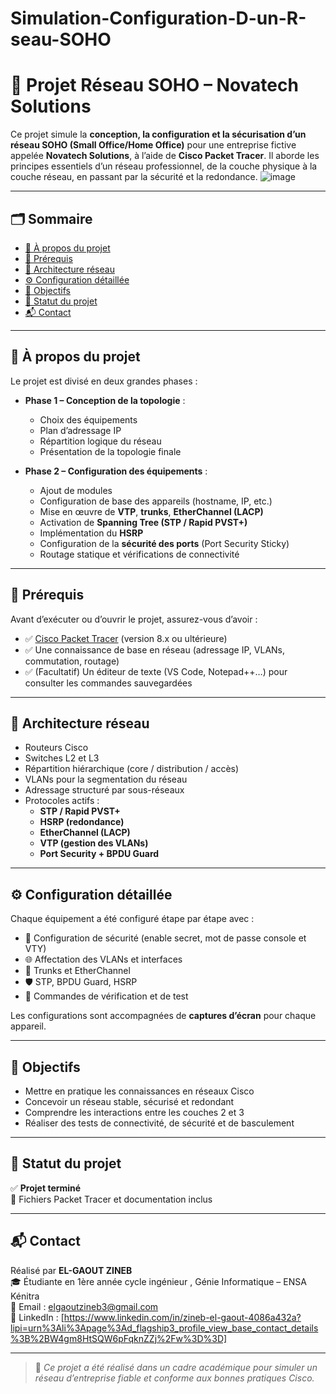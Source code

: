 # Simulation-Configuration-D-un-R-seau-SOHO
# 🏢 Projet Réseau SOHO – Novatech Solutions

Ce projet simule la **conception, la configuration et la sécurisation d’un réseau SOHO (Small Office/Home Office)** pour une entreprise fictive appelée **Novatech Solutions**, à l’aide de **Cisco Packet Tracer**. Il aborde les principes essentiels d’un réseau professionnel, de la couche physique à la couche réseau, en passant par la sécurité et la redondance.
![image](https://github.com/user-attachments/assets/2538367a-997c-4311-8d60-5a72339820aa)

---

## 🗂️ Sommaire

- [📖 À propos du projet](#-à-propos-du-projet)
- [🧰 Prérequis](#-prérequis)
- [🧩 Architecture réseau](#-architecture-réseau)
- [⚙️ Configuration détaillée](#-configuration-détaillée)
- [🎯 Objectifs](#-objectifs)
- [📌 Statut du projet](#-statut-du-projet)
- [📬 Contact](#-contact)

---

## 📖 À propos du projet

Le projet est divisé en deux grandes phases :

- **Phase 1 – Conception de la topologie** :
  - Choix des équipements
  - Plan d’adressage IP
  - Répartition logique du réseau
  - Présentation de la topologie finale

- **Phase 2 – Configuration des équipements** :
  - Ajout de modules
  - Configuration de base des appareils (hostname, IP, etc.)
  - Mise en œuvre de **VTP**, **trunks**, **EtherChannel (LACP)**
  - Activation de **Spanning Tree (STP / Rapid PVST+)**
  - Implémentation du **HSRP**
  - Configuration de la **sécurité des ports** (Port Security Sticky)
  - Routage statique et vérifications de connectivité

---

## 🧰 Prérequis

Avant d’exécuter ou d’ouvrir le projet, assurez-vous d’avoir :

- ✅ [Cisco Packet Tracer](https://www.netacad.com/courses/packet-tracer) (version 8.x ou ultérieure)
- ✅ Une connaissance de base en réseau (adressage IP, VLANs, commutation, routage)
- ✅ (Facultatif) Un éditeur de texte (VS Code, Notepad++…) pour consulter les commandes sauvegardées

---

## 🧩 Architecture réseau

- Routeurs Cisco
- Switches L2 et L3
- Répartition hiérarchique (core / distribution / accès)
- VLANs pour la segmentation du réseau
- Adressage structuré par sous-réseaux
- Protocoles actifs :  
  - **STP / Rapid PVST+**  
  - **HSRP (redondance)**  
  - **EtherChannel (LACP)**  
  - **VTP (gestion des VLANs)**  
  - **Port Security + BPDU Guard**

---

## ⚙️ Configuration détaillée

Chaque équipement a été configuré étape par étape avec :

- 🔐 Configuration de sécurité (enable secret, mot de passe console et VTY)
- 🌐 Affectation des VLANs et interfaces
- 🔄 Trunks et EtherChannel
- 🛡️ STP, BPDU Guard, HSRP
- 🧪 Commandes de vérification et de test

Les configurations sont accompagnées de **captures d’écran** pour chaque appareil.

---


## 🎯 Objectifs 

- Mettre en pratique les connaissances en réseaux Cisco
- Concevoir un réseau stable, sécurisé et redondant
- Comprendre les interactions entre les couches 2 et 3
- Réaliser des tests de connectivité, de sécurité et de basculement

---

## 📌 Statut du projet

✅ **Projet terminé**  
📁 Fichiers Packet Tracer et documentation inclus

---

## 📬 Contact

Réalisé par **EL-GAOUT ZINEB**  
🎓 Étudiante en 1ère année cycle ingénieur , Génie Informatique – ENSA Kénitra  
📧 Email : elgaoutzineb3@gmail.com  
🔗 LinkedIn  : [https://www.linkedin.com/in/zineb-el-gaout-4086a432a?lipi=urn%3Ali%3Apage%3Ad_flagship3_profile_view_base_contact_details%3B%2BW4gm8HtSQW6pFqknZZj%2Fw%3D%3D]

---

> 📝 *Ce projet a été réalisé dans un cadre académique pour simuler un réseau d’entreprise fiable et conforme aux bonnes pratiques Cisco.*
